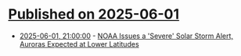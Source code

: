 # [Published on 2025-06-01](index.md)

* [2025-06-01, 21:00:00](https://soylentnews.org/breakingnews/article.pl?sid=25/06/01/2038209&from=rss) - [NOAA Issues a 'Severe' Solar Storm Alert, Auroras Expected at Lower Latitudes](https://soylentnews.org/breakingnews/article.pl?sid=25/06/01/2038209&from=rss)
